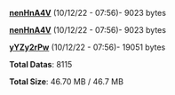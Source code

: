 [**nenHnA4V**](/data/nenHnA4V.txt) (10/12/22 - 07:56)- 9023 bytes

[**nenHnA4V**](/data/nenHnA4V.txt) (10/12/22 - 07:56)- 9023 bytes

[**yYZy2rPw**](/data/yYZy2rPw.txt) (10/12/22 - 07:56)- 19051 bytes

**Total Datas**: 8115

**Total Size**: 46.70 MB / 46.7 MB